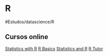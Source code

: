 # R
#Estudos/datascience/R

## Cursos online
[Statistics with R](~https://www.coursera.org/specializations/statistics?authMode=login&recoOrder=5&utm_campaign=recommendationsEmail~recs_email~2017-11-13&utm_medium=email&utm_source=recommendations&email=ferreira.mr%2540outlook.com&errorCode=invalidCredential~)
[R Basics](~https://www.edx.org/course/data-science-r-basics-harvardx-ph125-1x-0~)
[Statistics and R](~https://www.edx.org/course/statistics-r-harvardx-ph525-1x-0~)
[R Tutor](~http://www.r-tutor.com/elementary-statistics/qualitative-data/frequency-distribution-qualitative-data~)


